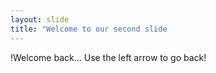 ```yaml
---
layout: slide
title: "Welcome to our second slide
---
```

!Welcome back...
Use the left arrow to go back!
